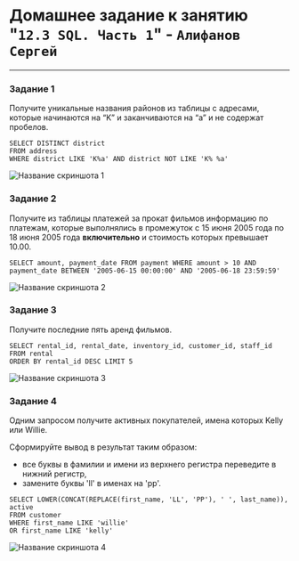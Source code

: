 # Домашнее задание к занятию "`12.3 SQL. Часть 1`" - `Алифанов Сергей`

---
### Задание 1

Получите уникальные названия районов из таблицы с адресами, которые начинаются на “K” и заканчиваются на “a” и не содержат пробелов.

```
SELECT DISTINCT district
FROM address
WHERE district LIKE 'K%a' AND district NOT LIKE 'K% %a'
```
![Название скриншота 1](https://github.com/Adrenokrome72/alifanov-hw-12-03/blob/main/1.jpg)


### Задание 2

Получите из таблицы платежей за прокат фильмов информацию по платежам, которые выполнялись в промежуток с 15 июня 2005 года по 18 июня 2005 года **включительно** и стоимость которых превышает 10.00.

`SELECT amount, payment_date FROM payment WHERE amount > 10 AND payment_date BETWEEN '2005-06-15 00:00:00' AND '2005-06-18 23:59:59'`

![Название скриншота 2](https://github.com/Adrenokrome72/alifanov-hw-12-03/blob/main/2.jpg)


### Задание 3

Получите последние пять аренд фильмов.

```
SELECT rental_id, rental_date, inventory_id, customer_id, staff_id 
FROM rental
ORDER BY rental_id DESC LIMIT 5
```
![Название скриншота 3](https://github.com/Adrenokrome72/alifanov-hw-12-03/blob/main/3.jpg)


### Задание 4

Одним запросом получите активных покупателей, имена которых Kelly или Willie. 

Сформируйте вывод в результат таким образом:
- все буквы в фамилии и имени из верхнего регистра переведите в нижний регистр,
- замените буквы 'll' в именах на 'pp'.

```
SELECT LOWER(CONCAT(REPLACE(first_name, 'LL', 'PP'), ' ', last_name)), active
FROM customer
WHERE first_name LIKE 'willie'
OR first_name LIKE 'kelly'
```

![Название скриншота 4](https://github.com/Adrenokrome72/alifanov-hw-12-03/blob/main/4.jpg)
